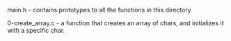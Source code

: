 main.h - contains prototypes to all the functions in this directory

0-create_array.c - a function that creates an array of chars, and initializes it with a specific char.